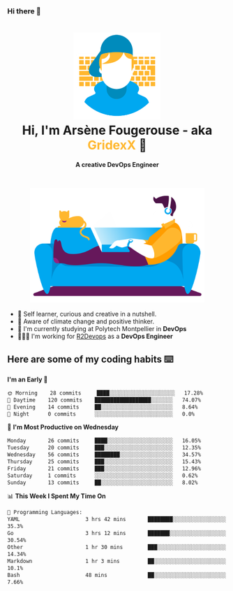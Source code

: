 ### Hi there 👋

<!--
**GridexX/gridexx** is a ✨ _special_ ✨ repository because its `README.md` (this file) appears on your GitHub profile.

Here are some ideas to get you started:

- 🔭 I’m currently working on ...
- 🌱 I’m currently learning ...
- 👯 I’m looking to collaborate on ...
- 🤔 I’m looking for help with ...
- 💬 Ask me about ...
- 📫 How to reach me: ...
- 😄 Pronouns: ...
- ⚡ Fun fact: ...
-->


<!-- Header -->
<h1 align="center">
  <img src="./images/user_profile.png" width="200">
  <br>
  Hi, I'm Arsène Fougerouse - aka <span style="color:#ffb72e">GridexX</span> 👋
</h1>


<p align="center">
  <b>A creative DevOps Engineer </b>
</p>
<br/>
<p align="center">
  <img src="./images/man_couch.png" width="400">
</p>

- 🎨 Self learner, curious and creative in a nutshell. 
- 🌱 Aware of climate change and positive thinker.
- 📕 I'm currently studying at Polytech Montpellier in **DevOps**
- 👨🏻‍💻 I'm working for [R2Devops](https://r2devops.io) as a **DevOps Engineer**


## Here are some of my coding habits ⌨️

<!-- Add a section about tech and Ops stack
  Like this one : https://github.com/Xanthus58#-tech-stack
-->
<!--START_SECTION:waka-->
**I'm an Early 🐤** 

```text
🌞 Morning    28 commits     ████░░░░░░░░░░░░░░░░░░░░░   17.28% 
🌆 Daytime    120 commits    ██████████████████░░░░░░░   74.07% 
🌃 Evening    14 commits     ██░░░░░░░░░░░░░░░░░░░░░░░   8.64% 
🌙 Night      0 commits      ░░░░░░░░░░░░░░░░░░░░░░░░░   0.0%

```
📅 **I'm Most Productive on Wednesday** 

```text
Monday       26 commits     ████░░░░░░░░░░░░░░░░░░░░░   16.05% 
Tuesday      20 commits     ███░░░░░░░░░░░░░░░░░░░░░░   12.35% 
Wednesday    56 commits     ████████░░░░░░░░░░░░░░░░░   34.57% 
Thursday     25 commits     ███░░░░░░░░░░░░░░░░░░░░░░   15.43% 
Friday       21 commits     ███░░░░░░░░░░░░░░░░░░░░░░   12.96% 
Saturday     1 commits      ░░░░░░░░░░░░░░░░░░░░░░░░░   0.62% 
Sunday       13 commits     ██░░░░░░░░░░░░░░░░░░░░░░░   8.02%

```


📊 **This Week I Spent My Time On** 

```text
💬 Programming Languages: 
YAML                     3 hrs 42 mins       ████████░░░░░░░░░░░░░░░░░   35.3% 
Go                       3 hrs 12 mins       ███████░░░░░░░░░░░░░░░░░░   30.54% 
Other                    1 hr 30 mins        ███░░░░░░░░░░░░░░░░░░░░░░   14.34% 
Markdown                 1 hr 3 mins         ██░░░░░░░░░░░░░░░░░░░░░░░   10.1% 
Bash                     48 mins             ██░░░░░░░░░░░░░░░░░░░░░░░   7.66%

```


<!--END_SECTION:waka-->
